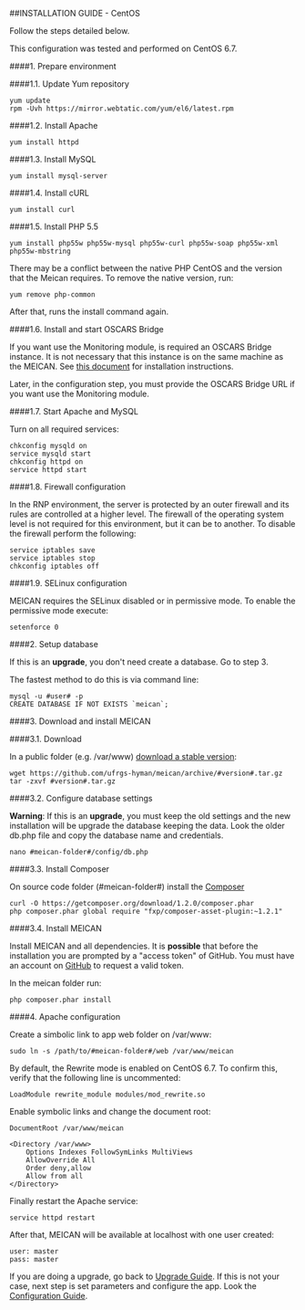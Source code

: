 ##INSTALLATION GUIDE - CentOS

Follow the steps detailed below.

This configuration was tested and performed on CentOS 6.7.

####1. Prepare environment

####1.1. Update Yum repository
```
yum update
rpm -Uvh https://mirror.webtatic.com/yum/el6/latest.rpm
```
####1.2. Install Apache
```
yum install httpd
```

####1.3. Install MySQL
```
yum install mysql-server
```

####1.4. Install cURL
```
yum install curl
```

####1.5. Install PHP 5.5

```
yum install php55w php55w-mysql php55w-curl php55w-soap php55w-xml php55w-mbstring
```

There may be a conflict between the native PHP CentOS and the version that the Meican requires. To remove the native version, run:

```
yum remove php-common
```

After that, runs the install command again.

####1.6. Install and start OSCARS Bridge

If you want use the Monitoring module, is required an OSCARS Bridge instance. It is not necessary that this instance is on the same machine as the MEICAN. See [this document](https://github.com/ufrgs-hyman/oscars-bridge/blob/master/README.md) for installation instructions. 

Later, in the configuration step, you must provide the OSCARS Bridge URL if you want use the Monitoring module.

####1.7. Start Apache and MySQL

Turn on all required services: 

````
chkconfig mysqld on
service mysqld start
chkconfig httpd on
service httpd start
````

####1.8. Firewall configuration

In the RNP environment, the server is protected by an outer firewall and its rules are controlled at a higher level. The firewall of the operating system level is not required for this environment, but it can be to another. To disable the firewall perform the following:

```
service iptables save
service iptables stop
chkconfig iptables off
```

####1.9. SELinux configuration

MEICAN requires the SELinux disabled or in permissive mode. To enable the permissive mode execute:

```
setenforce 0
```

####2. Setup database

If this is an **upgrade**, you don't need create a database. Go to step 3.

The fastest method to do this is via command line:

```
mysql -u #user# -p
CREATE DATABASE IF NOT EXISTS `meican`;
```

####3. Download and install MEICAN

####3.1. Download

In a public folder (e.g. /var/www) [download a stable version](https://github.com/ufrgs-hyman/meican/releases):

```
wget https://github.com/ufrgs-hyman/meican/archive/#version#.tar.gz
tar -zxvf #version#.tar.gz
```

####3.2. Configure database settings

**Warning**: If this is an **upgrade**, you must keep the old settings and the new installation will be upgrade the database keeping the data. Look the older db.php file and copy the database name and credentials.

```
nano #meican-folder#/config/db.php
```

####3.3. Install Composer

On source code folder (#meican-folder#) install the [Composer](https://getcomposer.org)

```
curl -O https://getcomposer.org/download/1.2.0/composer.phar
php composer.phar global require "fxp/composer-asset-plugin:~1.2.1"
```

####3.4. Install MEICAN

Install MEICAN and all dependencies. It is **possible** that before the installation you are prompted by a "access token" of GitHub. You must have an account on [GitHub](https://github.com/settings/tokens) to request a valid token. 

In the meican folder run:

```
php composer.phar install
```

####4. Apache configuration

Create a simbolic link to app web folder on /var/www:

```
sudo ln -s /path/to/#meican-folder#/web /var/www/meican
```

By default, the Rewrite mode is enabled on CentOS 6.7. To confirm this, verify that the following line is uncommented:

```
LoadModule rewrite_module modules/mod_rewrite.so
```

Enable symbolic links and change the document root:

```
DocumentRoot /var/www/meican

<Directory /var/www>
    Options Indexes FollowSymLinks MultiViews
    AllowOverride All
    Order deny,allow
    Allow from all
</Directory>
```

Finally restart the Apache service:

```
service httpd restart
```

After that, MEICAN will be available at localhost with one user created:

```
user: master
pass: master
```

If you are doing a upgrade, go back to [Upgrade Guide](https://github.com/ufrgs-hyman/meican/blob/master/docs/guide/upgrade.md). If this is not your case, next step is set parameters and configure the app. Look the [Configuration Guide](https://github.com/ufrgs-hyman/meican/blob/master/docs/guide/configuration.md).
